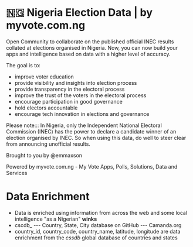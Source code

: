 # 🇳🇬 Nigeria Election Data | by myvote.com.ng
Open Community to collaborate on the published official INEC results collated at elections organised in Nigeria. Now, you can now build your apps and intelligence based on data with a higher level of accuracy.

The goal is to:
- improve voter education
- provide visibility and insights into election process
- provide transparency in the electoral process
- improve the trust of the voters in the electoral process
- encourage participation in good governance
- hold electors accountable
- encourage tech innovation in elections and governance

Please note:::
In Nigeria, only the Independent National Electoral Commission (INEC) has the power to declare a candidate winner of an election organised by INEC.
So when using this data, do well to steer clear from announcing unofficial results.

Brought to you by @emmaxson

Powered by myvote.com.ng - My Vote Apps, Polls, Solutions, Data and Services

# Data Enrichment
* Data is enriched using information from across the web and some local intelligence "as a Nigerian" **winks**
* cscdb_ --- Country, State, City database on GitHub --- Camanda.org
* country_id, country_code, country_name, latitude, longitude are data enrichment from the *cssdb* global database of countries and states
